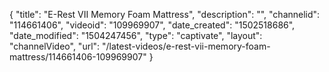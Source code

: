 {
    "title": "E-Rest VII Memory Foam Mattress",
    "description": "",
    "channelid": "114661406",
    "videoid": "109969907",
    "date_created": "1502518686",
    "date_modified": "1504247456",
    "type": "captivate",
    "layout": "channelVideo",
    "url": "\/latest-videos\/e-rest-vii-memory-foam-mattress\/114661406-109969907"
}